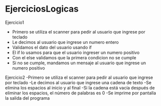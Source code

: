 # EjerciciosLogicas
Ejercicio1
- Primero se utiliza el scanner para pedir al usuario que ingrese por teclado
- Le decimos al usuario que ingrese un numero entero
- Validamos el dato del usuario usando if
- El if lo usamos para que el usuario ingreser un numero positivo
- Con el else validamos que la primera condicion no se cumple
- Si no se cumple, mandamos un mensaje al usuario que ingrese un numero positivo

Ejercicio2
-Primero se utiliza el scanner para pedir al usuario que ingrese por teclado
-Le decimos al usuario que ingrese una cadena de texto
-Se elimina los espacios al inicio y al final
-Si la cadena está vacía después de eliminar los espacios, el número de palabras es 0
-Se imprime por pantalla la salida del programa
